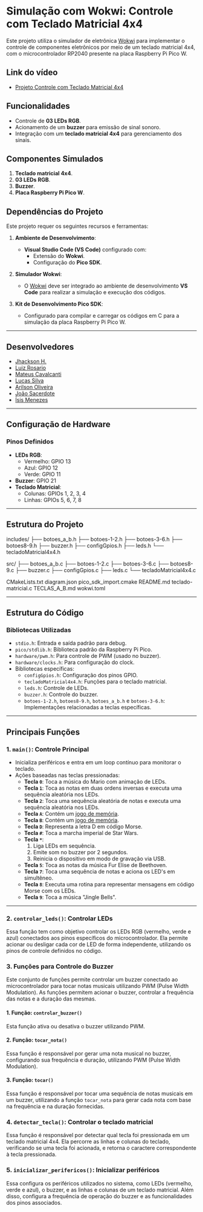 # Simulação com Wokwi: Controle com Teclado Matricial 4x4

Este projeto utiliza o simulador de eletrônica [Wokwi](https://wokwi.com) para implementar o controle de componentes eletrônicos por meio de um teclado matricial 4x4, com o microcontrolador RP2040 presente na placa Raspberry Pi Pico W.

## Link do vídeo 
- [Projeto Controle com Teclado Matricial 4x4](colocar-link-aqui)

## Funcionalidades

- Controle de **03 LEDs RGB**.
- Acionamento de um **buzzer** para emissão de sinal sonoro.
- Integração com um **teclado matricial 4x4** para gerenciamento dos sinais.

## Componentes Simulados

1. **Teclado matricial 4x4**.
2. **03 LEDs RGB**.
3. **Buzzer**.
4. **Placa Raspberry Pi Pico W**.

## Dependências do Projeto

Este projeto requer os seguintes recursos e ferramentas:

1. **Ambiente de Desenvolvimento**:
   - **Visual Studio Code (VS Code)** configurado com:
     - Extensão do **Wokwi**.
     - Configuração do **Pico SDK**.

2. **Simulador Wokwi**: 
   - O [Wokwi](https://wokwi.com) deve ser integrado ao ambiente de desenvolvimento **VS Code** para realizar a simulação e execução dos códigos.

3. **Kit de Desenvolvimento Pico SDK**:
   - Configurado para compilar e carregar os códigos em C para a simulação da placa Raspberry Pi Pico W.

---

## Desenvolvedores 

- [Jhackson H.](https://github.com/jhacksonh)
- [Luiz Rosario](https://github.com/luizzrosario)
- [Mateus Cavalcanti](https://github.com/mateusjrcavalcanti)
- [Lucas Silva](https://github.com/silvaluccs)
- [Arilson Oliveira](https://github.com/ArilsonOliveira)
- [João Sacerdote](https://github.com/JoaogSacerdote)
- [Ísis Menezes](https://github.com/intermediatesystemis)

---

## Configuração de Hardware

### Pinos Definidos

- **LEDs RGB**:
  - Vermelho: GPIO 13
  - Azul: GPIO 12
  - Verde: GPIO 11
- **Buzzer**: GPIO 21
- **Teclado Matricial**:
  - Colunas: GPIOs 1, 2, 3, 4
  - Linhas: GPIOs 5, 6, 7, 8

---

## Estrutura do Projeto 

includes/
├── botoes_a_b.h
├── botoes-1-2.h
├── botoes-3-6.h
├── botoes8-9.h
├── buzzer.h
├── configGpios.h
├── leds.h
└── tecladoMatricial4x4.h

src/
├── botoes_a_b.c
├── botoes-1-2.c
├── botoes-3-6.c
├── botoes8-9.c
├── buzzer.c
├── configGpios.c
├── leds.c
└── tecladoMatricial4x4.c

CMakeLists.txt
diagram.json
pico_sdk_import.cmake
README.md
teclado-matricial.c
TECLAS_A_B.md
wokwi.toml

---

## Estrutura do Código

### Bibliotecas Utilizadas

- `stdio.h`: Entrada e saída padrão para debug.
- `pico/stdlib.h`: Biblioteca padrão da Raspberry Pi Pico.
- `hardware/pwm.h`: Para controle de PWM (usado no buzzer).
- `hardware/clocks.h`: Para configuração do clock.
- Bibliotecas específicas:
  - `configGpios.h`: Configuração dos pinos GPIO.
  - `tecladoMatricial4x4.h`: Funções para o teclado matricial.
  - `leds.h`: Controle de LEDs.
  - `buzzer.h`: Controle do buzzer.
  - `botoes-1-2.h`, `botoes8-9.h`, `botoes_a_b.h` e `botoes-3-6.h`: Implementações relacionadas a teclas específicas.

---

## Principais Funções

### 1. `main()`: Controle Principal

- Inicializa periféricos e entra em um loop contínuo para monitorar o teclado.
- Ações baseadas nas teclas pressionadas:
  - **Tecla `0`**: Toca a música do Mario com animação de LEDs.
  - **Tecla `1`**: Toca as notas em duas ordens inversas e executa uma sequência aleatória nos LEDs.
  - **Tecla `2`**: Toca uma sequência aleatória de notas e executa uma sequência aleatória nos LEDs.
  - **Tecla `A`**: Contém um [jogo de memória](https://github.com/jhacksonh/Teclado_Matricial_TarefaU4C2_EmbarcaTech/blob/main/TECLAS_A_B.md).
  - **Tecla `B`**: Contém um [jogo de memória](https://github.com/jhacksonh/Teclado_Matricial_TarefaU4C2_EmbarcaTech/blob/main/TECLAS_A_B.md). 
  - **Tecla `D`**: Representa a letra D em código Morse.
  - **Tecla `#`**: Toca a marcha imperial de Star Wars.
  - **Tecla `*`**:
    1. Liga LEDs em sequência.
    2. Emite som no buzzer por 2 segundos.
    3. Reinicia o dispositivo em modo de gravação via USB.
  - **Tecla `5`**: Toca as notas da música Fur Elise de Beethoven.
  - **Tecla `7`**: Toca uma sequência de notas e aciona os LED's em simultêneo.     
  - **Tecla `8`**: Executa uma rotina para representar mensagens em código Morse com os LEDs.
  - **Tecla `9`**: Toca a música "Jingle Bells".

---

### 2. `controlar_leds()`: Controlar LEDs

Essa função tem como objetivo controlar os LEDs RGB (vermelho, verde e azul) conectados aos pinos específicos do microcontrolador. Ela permite acionar ou desligar cada cor de LED de forma independente, utilizando os pinos de controle definidos no código.

### 3. Funções para Controle do Buzzer

Este conjunto de funções permite controlar um buzzer conectado ao microcontrolador para tocar notas musicais utilizando PWM (Pulse Width Modulation). As funções permitem acionar o buzzer, controlar a frequência das notas e a duração das mesmas.

#### **1. Função: `controlar_buzzer()`**

Esta função ativa ou desativa o buzzer utilizando PWM.

#### **2. Função: `tocar_nota()`**

Essa função é responsável por gerar uma nota musical no buzzer, configurando sua frequência e duração, utilizando PWM (Pulse Width Modulation).

#### **3. Função: `tocar()`**

Essa função é responsável por tocar uma sequência de notas musicais em um buzzer, utilizando a função `tocar_nota` para gerar cada nota com base na frequência e na duração fornecidas.

### 4. `detectar_tecla()`: Controlar o teclado matricial

Essa função é responsável por detectar qual tecla foi pressionada em um teclado matricial 4x4. Ela percorre as linhas e colunas do teclado, verificando se uma tecla foi acionada, e retorna o caractere correspondente à tecla pressionada.

### 5. `inicializar_perifericos()`: Inicializar periféricos

Essa configura os periféricos utilizados no sistema, como LEDs (vermelho, verde e azul), o buzzer, e as linhas e colunas de um teclado matricial. Além disso, configura a frequência de operação do buzzer e as funcionalidades dos pinos associados.


